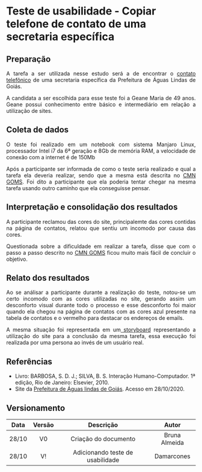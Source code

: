 # Teste de usabilidade - Copiar telefone de contato de uma secretaria específica

## Preparação
<p align = "justify">
A tarefa a ser utilizada nesse estudo será a de encontrar o <a href= "https://interacao-humano-computador.github.io/2020.1-Prefeiturade-Aguas-Lindas-de-Goias/analise_tarefas/CMN_GOMS/#copiar-telefone-de-contato-de-uma-secretaria-especifica">contato telefônico</a> de uma secretaria específica da Prefeitura de Águas Lindas de Goiás.    
</p>
<p align = "justify">
A candidata a ser escolhida para esse teste foi a Geane Maria de 49 anos. Geane possui conhecimento entre básico e intermediário em relação a utilização de sites.
</p>

## Coleta de dados
<p align = "justify">
O teste foi realizado em um notebook com sistema Manjaro Linux, processador Intel i7 da 6ª geração e 8Gb de memória RAM, a velocidade de conexão com a internet é de 150Mb
</p>
<p align = "justify">
Após a participante ser informada de como o teste seria realizado e qual a tarefa ela deveria realizar, sendo que a mesma está descrita no <a href= "https://interacao-humano-computador.github.io/2020.1-Prefeiturade-Aguas-Lindas-de-Goias/analise_tarefas/CMN_GOMS/#copiar-telefone-de-contato-de-uma-secretaria-especifica"> CMN GOMS</a>. Foi dito a participante que ela poderia tentar chegar na mesma tarefa usando outro caminho que ela conseguisse pensar.
</p>

## Interpretação e consolidação dos resultados
<p align = "justify">
A participante reclamou das cores do site, principalemte das cores contidas na página de contatos, relatou que sentiu um incomodo por causa das cores.
</p>
<p align = "justify">
Questionada sobre a dificuldade em realizar a tarefa, disse que com o passo a passo descrito no <a href= "https://interacao-humano-computador.github.io/2020.1-Prefeiturade-Aguas-Lindas-de-Goias/analise_tarefas/CMN_GOMS/#copiar-telefone-de-contato-de-uma-secretaria-especifica"> CMN GOMS</a> ficou muito mais fácil de concluir o objetivo.
</p>

## Relato dos resultados
<p align = "justify">
Ao se análisar a participante durante a realização do teste, notou-se um certo incomodo com as cores utilizadas no site, gerando assim um desconforto visual durante todo o processo e esse desconforto foi maior quando ela chegou na página de contatos com as cores azul presente na tabela de contatos e o vermelho para destacar os endereços de emails.
</p>

<p align = "justify">
A mesma situação foi representada em um<a href= "https://interacao-humano-computador.github.io/2020.1-Prefeiturade-Aguas-Lindas-de-Goias/storyboard/storyboard_3/#definicao-das-necessidades-que-a-aplicacao-se-propoe-a-sanar"> storyboard</a> representando a utilização do site para a conclusão da mesma tarefa, essa execução foi realizada por uma persona ao invés de um usuário real.
</p>


## Referências
+ Livro: BARBOSA, S. D. J.; SILVA, B. S. Interação Humano-Computador. 1ª edição, Rio de Janeiro: Elsevier, 2010.
+ Site da <a href= "https://aguaslindasdegoias.go.gov.br/">Prefeitura de Águas lindas de Goiás</a>. Acesso em 28/10/2020.

## Versionamento

| Data | Versão |           Descrição             |    Autor       |
|:----:|:------:|:-------------------------------:|:--------------:|
|28/10 |V0      |     Criação do documento        |Bruna Almeida   |
|28/10 |V!      | Adicionando teste de usabilidade|Damarcones      |